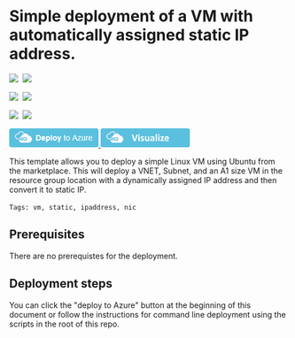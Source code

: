 # Simple deployment of a VM with automatically assigned static IP address.

<IMG SRC="https://azbotstorage.blob.core.windows.net/badges/101-vm-automatic-static-ip/PublicLastTestDate.svg" />&nbsp;
<IMG SRC="https://azbotstorage.blob.core.windows.net/badges/101-vm-automatic-static-ip/PublicDeployment.svg" />&nbsp;

<IMG SRC="https://azbotstorage.blob.core.windows.net/badges/101-vm-automatic-static-ip/FairfaxLastTestDate.svg" />&nbsp;
<IMG SRC="https://azbotstorage.blob.core.windows.net/badges/101-vm-automatic-static-ip/FairfaxDeployment.svg" />&nbsp;

<IMG SRC="https://azbotstorage.blob.core.windows.net/badges/101-vm-automatic-static-ip/BestPracticeResult.svg" />&nbsp;
<IMG SRC="https://azbotstorage.blob.core.windows.net/badges/101-vm-automatic-static-ip/CredScanResult.svg" />&nbsp;

<a href="https://portal.azure.com/#create/Microsoft.Template/uri/https%3A%2F%2Fraw.githubusercontent.com%2FAzure%2Fazure-quickstart-templates%2Fmaster%2F101-vm-automatic-static-ip%2Fazuredeploy.json" target="_blank">
    <img src="https://raw.githubusercontent.com/Azure/azure-quickstart-templates/master/1-CONTRIBUTION-GUIDE/images/deploytoazure.png"/>
</a>
<a href="http://armviz.io/#/?load=https%3A%2F%2Fraw.githubusercontent.com%2FAzure%2Fazure-quickstart-templates%2Fmaster%2F101-vm-automatic-static-ip%2Fazuredeploy.json" target="_blank">
    <img src="https://raw.githubusercontent.com/Azure/azure-quickstart-templates/master/1-CONTRIBUTION-GUIDE/images/visualizebutton.png"/>
</a>


This template allows you to deploy a simple Linux VM using Ubuntu from the marketplace. This will deploy a VNET, Subnet, and an A1 size VM in the resource group location with a dynamically assigned IP address and then convert it to static IP.

`Tags: vm, static, ipaddress, nic`

## Prerequisites

There are no prerequistes for the deployment.

## Deployment steps

You can click the "deploy to Azure" button at the beginning of this document or follow the instructions for command line deployment using the scripts in the root of this repo.
